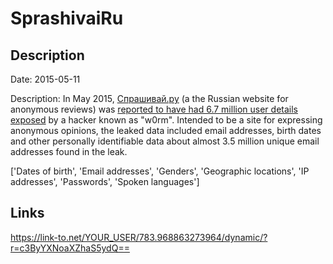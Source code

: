 # SprashivaiRu

## Description

Date: 2015-05-11

Description:
In May 2015, <a href="http://sprashivai.ru/" target="_blank" rel="noopener">Спрашивай.ру</a> (a the Russian website for anonymous reviews) was <a href="http://tjournal.ru/p/sprashivairu-passwords-leak" target="_blank" rel="noopener">reported to have had 6.7 million user details exposed</a> by a hacker known as &quot;w0rm&quot;. Intended to be a site for expressing anonymous opinions, the leaked data included email addresses, birth dates and other personally identifiable data about almost 3.5 million unique email addresses found in the leak.


['Dates of birth', 'Email addresses', 'Genders', 'Geographic locations', 'IP addresses', 'Passwords', 'Spoken languages']

## Links

https://link-to.net/YOUR_USER/783.968863273964/dynamic/?r=c3ByYXNoaXZhaS5ydQ==